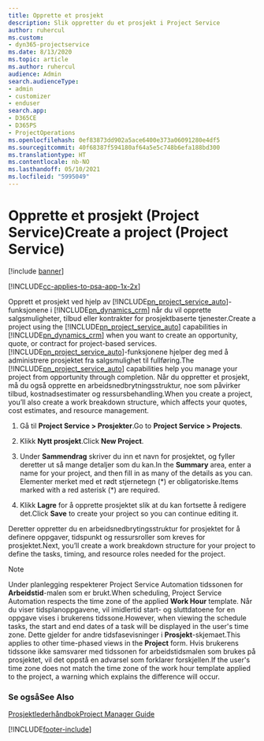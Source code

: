 ```yaml
---
title: Opprette et prosjekt
description: Slik oppretter du et prosjekt i Project Service
author: ruhercul
ms.custom:
- dyn365-projectservice
ms.date: 8/13/2020
ms.topic: article
ms.author: ruhercul
audience: Admin
search.audienceType:
- admin
- customizer
- enduser
search.app:
- D365CE
- D365PS
- ProjectOperations
ms.openlocfilehash: 0ef83873dd902a5ace6400e373a06091280e4df5
ms.sourcegitcommit: 40f68387f594180af64a5e5c748b6efa188bd300
ms.translationtype: HT
ms.contentlocale: nb-NO
ms.lasthandoff: 05/10/2021
ms.locfileid: "5995049"
---
```

# <a name="create-a-project-project-service"></a><span data-ttu-id="82e99-103">Opprette et prosjekt (Project Service)</span><span class="sxs-lookup"><span data-stu-id="82e99-103">Create a project (Project Service)</span></span>

[!include [banner](../includes/psa-now-project-operations.md)]

[!INCLUDE[cc-applies-to-psa-app-1x-2x](../includes/cc-applies-to-psa-app-1x-2x.md)]

<span data-ttu-id="82e99-104">Opprett et prosjekt ved hjelp av [!INCLUDE[pn_project_service_auto](../includes/pn-project-service-auto.md)]-funksjonene i [!INCLUDE[pn_dynamics_crm](../includes/pn-dynamics-crm.md)] når du vil opprette salgsmuligheter, tilbud eller kontrakter for prosjektbaserte tjenester.</span><span class="sxs-lookup"><span data-stu-id="82e99-104">Create a project using the [!INCLUDE[pn_project_service_auto](../includes/pn-project-service-auto.md)] capabilities in [!INCLUDE[pn_dynamics_crm](../includes/pn-dynamics-crm.md)] when you want to create an opportunity, quote, or contract for project-based services.</span></span> <span data-ttu-id="82e99-105">[!INCLUDE[pn_project_service_auto](../includes/pn-project-service-auto.md)]-funksjonene hjelper deg med å administrere prosjektet fra salgsmulighet til fullføring.</span><span class="sxs-lookup"><span data-stu-id="82e99-105">The [!INCLUDE[pn_project_service_auto](../includes/pn-project-service-auto.md)] capabilities help you manage your project from opportunity through completion.</span></span> <span data-ttu-id="82e99-106">Når du oppretter et prosjekt, må du også opprette en arbeidsnedbrytningsstruktur, noe som påvirker tilbud, kostnadsestimater og ressursbehandling.</span><span class="sxs-lookup"><span data-stu-id="82e99-106">When you create a project, you’ll also create a work breakdown structure, which affects your quotes, cost estimates, and resource management.</span></span>  
  
1.  <span data-ttu-id="82e99-107">Gå til **Project Service > Prosjekter**.</span><span class="sxs-lookup"><span data-stu-id="82e99-107">Go to **Project Service > Projects**.</span></span>  
  
2.  <span data-ttu-id="82e99-108">Klikk **Nytt prosjekt**.</span><span class="sxs-lookup"><span data-stu-id="82e99-108">Click **New Project**.</span></span>  
  
3.  <span data-ttu-id="82e99-109">Under **Sammendrag** skriver du inn et navn for prosjektet, og fyller deretter ut så mange detaljer som du kan.</span><span class="sxs-lookup"><span data-stu-id="82e99-109">In the **Summary** area, enter a name for your project, and then fill in as many of the details as you can.</span></span> <span data-ttu-id="82e99-110">Elementer merket med et rødt stjernetegn (\*) er obligatoriske.</span><span class="sxs-lookup"><span data-stu-id="82e99-110">Items marked with a red asterisk (\*) are required.</span></span>  
  
4.  <span data-ttu-id="82e99-111">Klikk **Lagre** for å opprette prosjektet slik at du kan fortsette å redigere det.</span><span class="sxs-lookup"><span data-stu-id="82e99-111">Click **Save** to create your project so you can continue editing it.</span></span>  
  
<span data-ttu-id="82e99-112">Deretter oppretter du en arbeidsnedbrytingsstruktur for prosjektet for å definere oppgaver, tidspunkt og ressursroller som kreves for prosjektet.</span><span class="sxs-lookup"><span data-stu-id="82e99-112">Next, you’ll create a work breakdown structure for your project to define the tasks, timing, and resource roles needed for the project.</span></span>  

> [!NOTE]
> <span data-ttu-id="82e99-113">Under planlegging respekterer Project Service Automation tidssonen for **Arbeidstid**-malen som er brukt.</span><span class="sxs-lookup"><span data-stu-id="82e99-113">When scheduling, Project Service Automation respects the time zone of the applied **Work Hour** template.</span></span> <span data-ttu-id="82e99-114">Når du viser tidsplanoppgavene, vil imidlertid start- og sluttdatoene for en oppgave vises i brukerens tidssone.</span><span class="sxs-lookup"><span data-stu-id="82e99-114">However, when viewing the schedule tasks, the start and end dates of a task will be displayed in the user's time zone.</span></span> <span data-ttu-id="82e99-115">Dette gjelder for andre tidsfasevisninger i **Prosjekt**-skjemaet.</span><span class="sxs-lookup"><span data-stu-id="82e99-115">This applies to other time-phased views in the **Project** form.</span></span> <span data-ttu-id="82e99-116">Hvis brukerens tidssone ikke samsvarer med tidssonen for arbeidstidsmalen som brukes på prosjektet, vil det oppstå en advarsel som forklarer forskjellen.</span><span class="sxs-lookup"><span data-stu-id="82e99-116">If the user's time zone does not match the time zone of the work hour template applied to the project, a warning which explains the difference will occur.</span></span> 
  
### <a name="see-also"></a><span data-ttu-id="82e99-117">Se også</span><span class="sxs-lookup"><span data-stu-id="82e99-117">See Also</span></span>  
 [<span data-ttu-id="82e99-118">Prosjektlederhåndbok</span><span class="sxs-lookup"><span data-stu-id="82e99-118">Project Manager Guide</span></span>](../psa/project-manager-guide.md)


[!INCLUDE[footer-include](../includes/footer-banner.md)]